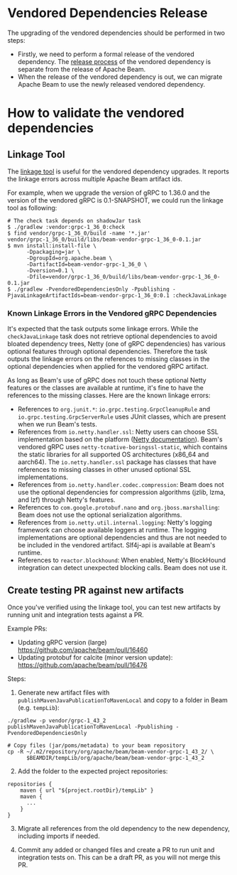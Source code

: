 <!--
    Licensed to the Apache Software Foundation (ASF) under one
    or more contributor license agreements.  See the NOTICE file
    distributed with this work for additional information
    regarding copyright ownership.  The ASF licenses this file
    to you under the Apache License, Version 2.0 (the
    "License"); you may not use this file except in compliance
    with the License.  You may obtain a copy of the License at

      http://www.apache.org/licenses/LICENSE-2.0

    Unless required by applicable law or agreed to in writing,
    software distributed under the License is distributed on an
    "AS IS" BASIS, WITHOUT WARRANTIES OR CONDITIONS OF ANY
    KIND, either express or implied.  See the License for the
    specific language governing permissions and limitations
    under the License.
-->

# Vendored Dependencies Release

The upgrading of the vendored dependencies should be performed in two steps:
- Firstly, we need to perform a formal release of the vendored dependency.
  The [release process](http://s.apache.org/beam-release-vendored-artifacts) of the vendored dependency
  is separate from the release of Apache Beam.
- When the release of the vendored dependency is out, we can migrate Apache Beam to use the newly released
  vendored dependency.

# How to validate the vendored dependencies

## Linkage Tool
The [linkage tool](https://lists.apache.org/thread.html/eb5d95b9a33d7e32dc9bcd0f7d48ba8711d42bd7ed03b9cf0f1103f1%40%3Cdev.beam.apache.org%3E)
is useful for the vendored dependency upgrades. It reports the linkage errors across multiple Apache Beam artifact ids.

For example, when we upgrade the version of gRPC to 1.36.0 and the version of the vendored gRPC is 0.1-SNAPSHOT,
we could run the linkage tool as following:

```
# The check task depends on shadowJar task
$ ./gradlew :vendor:grpc-1_36_0:check
$ find vendor/grpc-1_36_0/build -name '*.jar'
vendor/grpc-1_36_0/build/libs/beam-vendor-grpc-1_36_0-0.1.jar
$ mvn install:install-file \
      -Dpackaging=jar \
      -DgroupId=org.apache.beam \
      -DartifactId=beam-vendor-grpc-1_36_0 \
      -Dversion=0.1 \
      -Dfile=vendor/grpc-1_36_0/build/libs/beam-vendor-grpc-1_36_0-0.1.jar
$ ./gradlew -PvendoredDependenciesOnly -Ppublishing -PjavaLinkageArtifactIds=beam-vendor-grpc-1_36_0:0.1 :checkJavaLinkage
```

### Known Linkage Errors in the Vendored gRPC Dependencies

It's expected that the task outputs some linkage errors.
While the `checkJavaLinkage` task does not retrieve optional dependencies to avoid bloated
dependency trees, Netty (one of gRPC dependencies) has various optional features through optional
dependencies.
Therefore the task outputs the linkage errors on the references to missing classes in the optional
dependencies when applied for the vendored gRPC artifact.

As long as Beam's use of gRPC does not touch these optional Netty features or the classes are
available at runtime, it's fine to have the
references to the missing classes. Here are the known linkage errors:

- References to `org.junit.*`: `io.grpc.testing.GrpcCleanupRule` and `io.grpc.testing.GrpcServerRule`
  uses JUnit classes, which are present when we run Beam's tests.
- References from `io.netty.handler.ssl`: Netty users can choose SSL implementation based
  on the platform ([Netty documentation](https://netty.io/wiki/forked-tomcat-native.html#wiki-h2-4)).
  Beam's vendored gRPC uses `netty-tcnative-boringssl-static`, which contains the static libraries
  for all supported OS architectures (x86_64 and aarch64).
  The `io.netty.handler.ssl` package has classes that have references to missing classes in other
  unused optional SSL implementations.
- References from `io.netty.handler.codec.compression`: Beam does not use the optional dependencies
  for compression algorithms (jzlib, lzma, and lzf) through Netty's features.
- References to `com.google.protobuf.nano` and `org.jboss.marshalling`: Beam does not use the
  optional serialization algorithms.
- References from `io.netty.util.internal.logging`: Netty's logging framework can choose available
  loggers at runtime. The logging implementations are optional dependencies and thus are not needed
  to be included in the vendored artifact. Slf4j-api is available at Beam's runtime.
- References to `reactor.blockhound`: When enabled, Netty's BlockHound integration can detect
  unexpected blocking calls. Beam does not use it.

## Create testing PR against new artifacts

Once you've verified using the linkage tool, you can test new artifacts by running unit and integration tests against a PR.

Example PRs:
- Updating gRPC version (large) https://github.com/apache/beam/pull/16460
- Updating protobuf for calcite (minor version update): https://github.com/apache/beam/pull/16476

Steps:

1. Generate new artifact files with `publishMavenJavaPublicationToMavenLocal` and
   copy to a folder in Beam (e.g. `tempLib`):

```
./gradlew -p vendor/grpc-1_43_2 publishMavenJavaPublicationToMavenLocal -Ppublishing -PvendoredDependenciesOnly

# Copy files (jar/poms/metadata) to your beam repository
cp -R ~/.m2/repository/org/apache/beam/beam-vendor-grpc-1_43_2/ \
      $BEAMDIR/tempLib/org/apache/beam/beam-vendor-grpc-1_43_2
```

2. Add the folder to the expected project repositories:

```
repositories {
    maven { url "${project.rootDir}/tempLib" }
    maven {
      ...
    }
}
```

3. Migrate all references from the old dependency to the new dependency, including imports if needed.

4. Commit any added or changed files and create a PR to run unit and integration tests on. This can be a draft PR, as you will not merge this PR.
